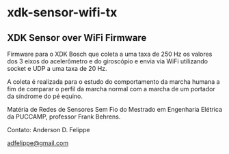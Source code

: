 # xdk-sensor-wifi-tx
## XDK Sensor over WiFi Firmware

Firmware para o XDK Bosch que coleta a uma taxa de 250 Hz os valores dos 3 eixos do acelerômetro e do giroscópio e envia via WiFi utilizando socket e UDP a uma taxa de 20 Hz.

A coleta é realizada para o estudo do comportamento da marcha humana a fim de comparar o perfil da marcha normal com a marcha de um portador da síndrome do pé equino.

Matéria de Redes de Sensores Sem Fio do Mestrado em Engenharia Elétrica da PUCCAMP, professor Frank Behrens.


Contato: Anderson D. Felippe

<adfelippe@gmail.com>

